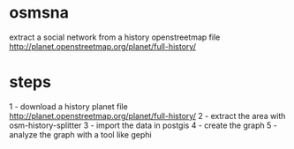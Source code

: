 osmsna
======
extract a social network from a history openstreetmap file
http://planet.openstreetmap.org/planet/full-history/

steps
=====
1 - download a history planet file
http://planet.openstreetmap.org/planet/full-history/
2 - extract the area with osm-history-splitter
3 - import the data in postgis
4 - create the graph
5 - analyze the graph with a tool like gephi
